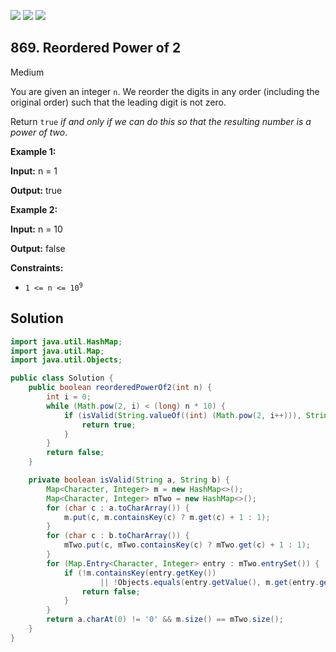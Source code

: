 [![](https://img.shields.io/github/stars/javadev/LeetCode-in-Java?label=Stars&style=flat-square)](https://github.com/javadev/LeetCode-in-Java)
[![](https://img.shields.io/github/forks/javadev/LeetCode-in-Java?label=Fork%20me%20on%20GitHub%20&style=flat-square)](https://github.com/javadev/LeetCode-in-Java/fork)
[![](https://img.shields.io/badge/-LeetCode%20in%20Kotlin-blue?style=flat-square)](https://github.com/javadev/LeetCode-in-Kotlin)

## 869\. Reordered Power of 2

Medium

You are given an integer `n`. We reorder the digits in any order (including the original order) such that the leading digit is not zero.

Return `true` _if and only if we can do this so that the resulting number is a power of two_.

**Example 1:**

**Input:** n = 1

**Output:** true

**Example 2:**

**Input:** n = 10

**Output:** false

**Constraints:**

*   <code>1 <= n <= 10<sup>9</sup></code>

## Solution

```java
import java.util.HashMap;
import java.util.Map;
import java.util.Objects;

public class Solution {
    public boolean reorderedPowerOf2(int n) {
        int i = 0;
        while (Math.pow(2, i) < (long) n * 10) {
            if (isValid(String.valueOf((int) (Math.pow(2, i++))), String.valueOf(n))) {
                return true;
            }
        }
        return false;
    }

    private boolean isValid(String a, String b) {
        Map<Character, Integer> m = new HashMap<>();
        Map<Character, Integer> mTwo = new HashMap<>();
        for (char c : a.toCharArray()) {
            m.put(c, m.containsKey(c) ? m.get(c) + 1 : 1);
        }
        for (char c : b.toCharArray()) {
            mTwo.put(c, mTwo.containsKey(c) ? mTwo.get(c) + 1 : 1);
        }
        for (Map.Entry<Character, Integer> entry : mTwo.entrySet()) {
            if (!m.containsKey(entry.getKey())
                    || !Objects.equals(entry.getValue(), m.get(entry.getKey()))) {
                return false;
            }
        }
        return a.charAt(0) != '0' && m.size() == mTwo.size();
    }
}
```